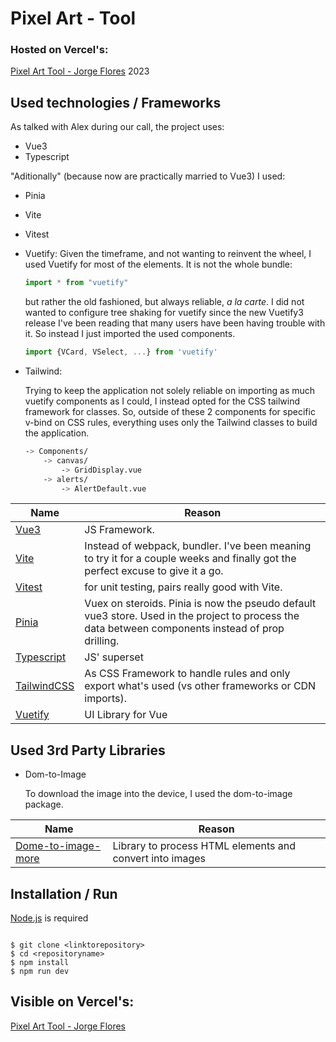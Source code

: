 # Pixel Art - Tool

### Hosted on Vercel's:

[Pixel Art Tool - Jorge Flores](https://pixel-art-tool-jorge-flores.vercel.app/) 2023

## Used technologies / Frameworks

As talked with Alex during our call, the project uses:

- Vue3
- Typescript

"Aditionally" (because now are practically married to Vue3) I used:

- Pinia
- Vite
- Vitest

- Vuetify:
  Given the timeframe, and not wanting to reinvent the wheel, I used Vuetify for most of the elements.
  It is not the whole bundle:
  ```ts
  import * from "vuetify"
  ```
  but rather the old fashioned, but always reliable, _a la carte_. I did not wanted to configure tree shaking for vuetify since the new Vuetify3 release I've been reading that many users have been having trouble with it. So instead I just imported the used components.
  ```ts
  import {VCard, VSelect, ...} from 'vuetify'
  ```
- Tailwind:

  Trying to keep the application not solely reliable on importing as much vuetify components as I could, I instead opted for the CSS tailwind framework for classes. So, outside of these 2 components for specific v-bind on CSS rules, everything uses only the Tailwind classes to build the application.

  ```sh
  -> Components/
      -> canvas/
          -> GridDisplay.vue
      -> alerts/
          -> AlertDefault.vue
  ```

| Name                                          | Reason                                                                                                                                             |
| --------------------------------------------- | -------------------------------------------------------------------------------------------------------------------------------------------------- |
| [Vue3](https://vuejs.org/)                    | JS Framework.                                                                                                                                      |
| [Vite](https://vitejs.dev/)                   | Instead of webpack, bundler. I've been meaning to try it for a couple weeks and finally got the perfect excuse to give it a go.                    |
| [Vitest](https://vitest.dev/)                 | for unit testing, pairs really good with Vite.                                                                                                     |
| [Pinia](https://pinia.vuejs.org/)             | Vuex on steroids. Pinia is now the pseudo default vue3 store. Used in the project to process the data between components instead of prop drilling. |
| [Typescript](https://www.typescriptlang.org/) | JS' superset                                                                                                                                       |
| [TailwindCSS](https://tailwindcss.com/)       | As CSS Framework to handle rules and only export what's used (vs other frameworks or CDN imports).                                                 |
| [Vuetify](https://next.vuetifyjs.com/)        | UI Library for Vue                                                                                                                                 |

## Used 3rd Party Libraries

- Dom-to-Image

  To download the image into the device, I used the dom-to-image package.

| Name                                                                  | Reason                                                   |
| --------------------------------------------------------------------- | -------------------------------------------------------- |
| [Dome-to-image-more](https://www.npmjs.com/package/dom-to-image-more) | Library to process HTML elements and convert into images |

## Installation / Run

[Node.js](https://nodejs.org/en/) is required

```console

$ git clone <linktorepository>
$ cd <repositoryname>
$ npm install
$ npm run dev

```

## Visible on Vercel's:

[Pixel Art Tool - Jorge Flores](https://pixel-art-tool-jorge-flores.vercel.app/)
